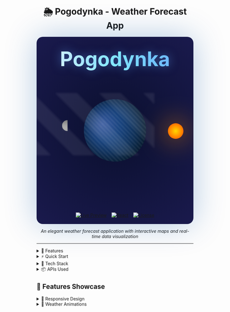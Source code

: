 <div align="center">

# 🌦️ Pogodynka - Weather Forecast App

<div class="weather-universe" style="
    position: relative;
    height: 600px;
    background: radial-gradient(circle at center, #0a0f2e, #1a1a4d);
    border-radius: 20px;
    overflow: hidden;
    box-shadow: 0 0 100px rgba(0,82,163,0.3);
">
    <div class="earth" style="
        position: absolute;
        left: 50%;
        top: 50%;
        width: 200px;
        height: 200px;
        border-radius: 50%;
        background: radial-gradient(circle at 30% 40%, 
            #3a5ba0 0%,
            #1a4580 30%,
            #0d2c4d 70%,
            #091c33 100%
        );
        transform: translate(-50%, -50%);
        box-shadow: inset 0 0 50px rgba(0,0,0,0.5);
    ">
        <div style="
            content: '';
            position: absolute;
            width: 100%;
            height: 100%;
            background: repeating-linear-gradient(
                45deg,
                transparent 0 5px,
                rgba(255,255,255,0.05) 5px 10px
            );
            border-radius: 50%;
            animation: earth-rotate 40s linear infinite;
        "></div>
    </div>
    <div class="sun-orbit" style="
        position: absolute;
        left: 50%;
        top: 50%;
        width: 400px;
        height: 400px;
        border-radius: 50%;
        transform: translate(-50%, -50%) rotateZ(20deg);
        animation: orbit 40s linear infinite;
    ">
        <div class="sun" style="
            position: absolute;
            right: -20px;
            top: 50%;
            width: 50px;
            height: 50px;
            background: radial-gradient(#ffd700, #ff4500);
            border-radius: 50%;
            box-shadow: 0 0 100px #ff8c00;
            transform: translateY(-50%);
            animation: sun-glow 3s ease-in-out infinite;
        "></div>
    </div>
    <div class="moon-orbit" style="
        position: absolute;
        left: 50%;
        top: 50%;
        width: 300px;
        height: 300px;
        border-radius: 50%;
        transform: translate(-50%, -50%) rotateZ(-15deg);
        animation: orbit 30s linear infinite reverse;
    ">
        <div class="moon" style="
            position: absolute;
            left: -20px;
            bottom: 50%;
            width: 35px;
            height: 35px;
            background: linear-gradient(45deg, #d3d3d3, #808080);
            border-radius: 50%;
            box-shadow: 
                inset 0 0 20px rgba(0,0,0,0.3),
                0 0 50px rgba(255,255,255,0.1);
            animation: moon-phase 30s linear infinite;
        "></div>
    </div>
    <div class="weather-system" style="
        position: absolute;
        width: 100%;
        height: 100%;
    ">        <div class="cloud-layer" style="
            position: absolute;
            width: 150%;
            height: 200px;
            background: repeating-linear-gradient(
                45deg,
                transparent 0 50px,
                rgba(255,255,255,0.1) 50px 100px
            );
            animation: clouds 40s linear infinite;
            filter: blur(3px);
            opacity: 0.8;
            top: 30%;
        "></div>
        <div class="storm" style="
            position: absolute;
            width: 100%;
            height: 100%;
            animation: storm-cycle 40s infinite;
        ">
            <div class="lightning" style="
                position: absolute;
                width: 3px;
                height: 50px;
                background: linear-gradient(to bottom, #fff 50%, #89f7fe);
                clip-path: polygon(50% 0%, 80% 100%, 20% 100%);
                opacity: 0;
                filter: blur(1px);
                animation: lightning 2s infinite;
            "></div>
        </div>
        <div class="rain" style="
            position: absolute;
            width: 100%;
            height: 100%;
            background: repeating-linear-gradient(
                90deg,
                transparent 0 2px,
                rgba(255,255,255,0.3) 2px 4px
            );
            opacity: 0;
            animation: rain 5s linear infinite;
            pointer-events: none;
        "></div>
    </div>
    <h1 style="
        position: relative;
        z-index: 10;
        text-align: center;
        font-size: 4rem;
        color: transparent;
        background: linear-gradient(90deg, #fff, #89f7fe, #66a6ff);
        -webkit-background-clip: text;
        background-clip: text;
        text-shadow: 0 0 30px rgba(102,166,255,0.5);
        padding: 2rem;
        margin: 0;
    ">Pogodynka</h1>
    <div style="
        position: absolute;
        bottom: 20px;
        width: 100%;
        display: flex;
        justify-content: center;
        gap: 1rem;
        z-index: 10;
    ">
        <a href="http://pogodynka.almeron.online">
            <img src="https://img.shields.io/badge/Live%20Preview-success?style=for-the-badge" alt="Live Preview">
        </a>
        <a href="https://reactjs.org/">
            <img src="https://img.shields.io/badge/React-18.2.0-blue?style=for-the-badge&logo=react" alt="React">
        </a>
        <a href="LICENSE">
            <img src="https://img.shields.io/badge/License-MIT-yellow?style=for-the-badge" alt="License">
        </a>
    </div>
    <style>
        @keyframes orbit {
            from { transform: translate(-50%, -50%) rotateZ(0deg); }
            to { transform: translate(-50%, -50%) rotateZ(360deg); }
        }
        @keyframes earth-rotate {
            from { transform: rotate(0deg); }
            to { transform: rotate(360deg); }
        }
        @keyframes sun-glow {
            0%, 100% { box-shadow: 0 0 80px #ff8c00; }
            50% { box-shadow: 0 0 120px #ff4500; }
        }
        @keyframes moon-phase {
            0% { clip-path: inset(0 50% 0 0); }
            50% { clip-path: inset(0 0 0 50%); }
            100% { clip-path: inset(0 50% 0 0); }
        }
        @keyframes clouds {
            from { transform: translateX(-50%); }
            to { transform: translateX(0%); }
        }
        @keyframes rain {
            0% { opacity: 0; transform: translateY(-100%); }
            50% { opacity: 0.6; }
            100% { opacity: 0; transform: translateY(100%); }
        }
        @keyframes lightning {
            0%, 95% { opacity: 0; }
            96%, 97% { opacity: 1; transform: scaleY(2); }
            98%, 100% { opacity: 0; }
        }
        @keyframes storm-cycle {
            0%, 80% { opacity: 0; }
            85%, 90% { opacity: 1; }
            95%, 100% { opacity: 0; }
        }
    </style>
</div>

_An elegant weather forecast application with interactive maps and real-time data visualization_

<hr />

</div>

<details>
<summary>🎯 Features</summary>

### Core Features

- 🌡️ **Real-time Weather Data**
  - Current temperature
  - Humidity levels
  - Wind speed & direction with dynamic compass
  - Air quality index (European AQI)
- 📊 **Advanced Data Visualization**

  - Interactive charts powered by Recharts
  - Precipitation forecasts
  - Temperature trends
  - Customizable timeframes

- 🗺️ **Interactive Map Integration**

  - Click-to-forecast anywhere
  - Custom location markers
  - Smooth zoom controls
  - Built-in location search

- 🎨 **Dynamic UI Elements**
  - Weather-based animated backgrounds
  - Smooth transitions
  - Responsive design
  - Dark/Light mode switch

</details>

<details>
<summary>⚡ Quick Start</summary>

```bash
# Clone repository
git clone https://github.com/yourusername/pogodynka.git

# Install dependencies
npm install

# Start development server
npm start
```

</details>

<details>
<summary>🔧 Tech Stack</summary>

| Category | Technologies         |
| -------- | -------------------- |
| Frontend | React, Framer Motion |
| Mapping  | Leaflet              |
| Charts   | Recharts             |
| Styling  | Styled Components    |
| API      | Open Meteo           |

</details>

<details>
<summary>📦 APIs Used</summary>

```javascript
const APIs = {
  weather: "Open Meteo Weather API",
  airQuality: "Open Meteo Air Quality API",
  geolocation: "IP Geolocation API",
  geocoding: "Open Meteo Geocoding API",
};
```

</details>

## 🌟 Features Showcase

<details>
<summary>📱 Responsive Design</summary>
<img src="responsive.gif" alt="Responsive Demo">
</details>

<details>
<summary>🌈 Weather Animations</summary>
<img src="animations.gif" alt="Weather Animations">
</details>
